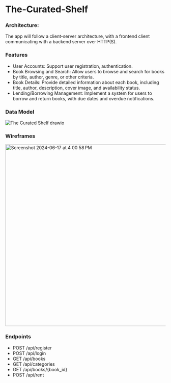 # The-Curated-Shelf

### Architecture:

The app will follow a client-server architecture, with a frontend client communicating with a backend server over HTTP(S).

### Features

- User Accounts: Support user registration, authentication.
- Book Browsing and Search: Allow users to browse and search for books by title, author, genre, or other criteria.
- Book Details: Provide detailed information about each book, including title, author, description, cover image, and availability status.
- Lending/Borrowing Management: Implement a system for users to borrow and return books, with due dates and overdue notifications.

### Data Model 
![The Curated Shelf drawio](https://github.com/willshepp28/The-Curated-Shelf-Client/assets/28759252/340b625c-6767-474b-aef0-31d3a31860ec)

### Wireframes
<img width="571" alt="Screenshot 2024-06-17 at 4 00 58 PM" src="https://github.com/willshepp28/The-Curated-Shelf-Client/assets/28759252/7301d41b-485c-4106-8da3-ef4ed552fb36">

### Endpoints 
- POST /api/register
- POST /api/login
- GET /api/books
- GET /api/categories
- GET /api/books/{book_id}
- POST /api/rent

